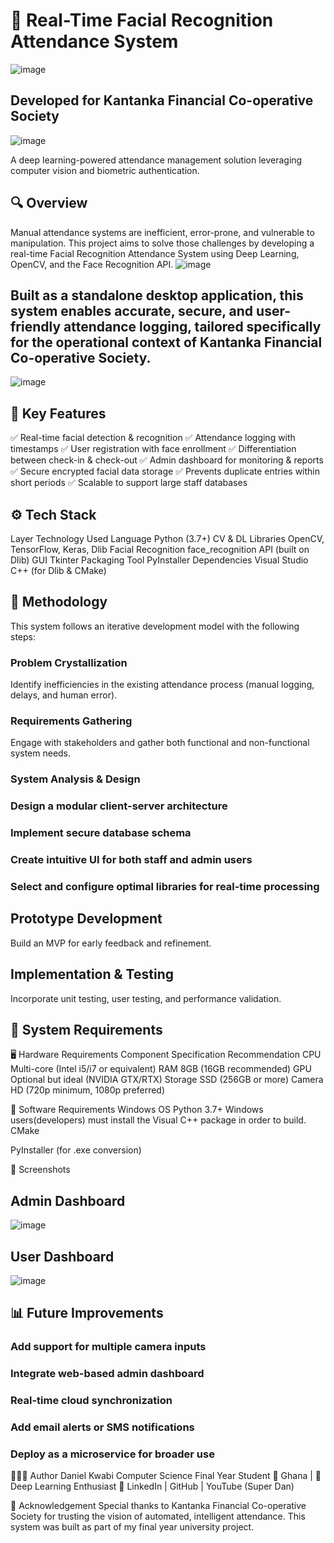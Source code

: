 # 📸 Real-Time Facial Recognition Attendance System
![image](https://github.com/user-attachments/assets/1b688437-ee45-4dd0-bc9e-ab75bb567e4b)


## Developed for Kantanka Financial Co-operative Society
![image](https://github.com/user-attachments/assets/5cc33518-b3cf-4b50-9525-794802cb1611)


A deep learning-powered attendance management solution leveraging computer vision and biometric authentication.

## 🔍 Overview
Manual attendance systems are inefficient, error-prone, and vulnerable to manipulation. This project aims to solve those challenges by developing a real-time Facial Recognition Attendance System using Deep Learning, OpenCV, and the Face Recognition API.
![image](https://github.com/user-attachments/assets/976499f0-8e0f-477d-b1d3-546b1c749b6f)


## Built as a standalone desktop application, this system enables accurate, secure, and user-friendly attendance logging, tailored specifically for the operational context of Kantanka Financial Co-operative Society.
![image](https://github.com/user-attachments/assets/5e99054b-3e62-492d-9091-71514a094f47)


## 🎯 Key Features
✅ Real-time facial detection & recognition
✅ Attendance logging with timestamps
✅ User registration with face enrollment
✅ Differentiation between check-in & check-out
✅ Admin dashboard for monitoring & reports
✅ Secure encrypted facial data storage
✅ Prevents duplicate entries within short periods
✅ Scalable to support large staff databases

## ⚙️ Tech Stack
Layer	Technology Used
Language	Python (3.7+)
CV & DL Libraries	OpenCV, TensorFlow, Keras, Dlib
Facial Recognition	face_recognition API (built on Dlib)
GUI	Tkinter
Packaging Tool	PyInstaller
Dependencies	Visual Studio C++ (for Dlib & CMake)

## 🧠 Methodology
This system follows an iterative development model with the following steps:

### Problem Crystallization
Identify inefficiencies in the existing attendance process (manual logging, delays, and human error).

### Requirements Gathering
Engage with stakeholders and gather both functional and non-functional system needs.

### System Analysis & Design

### Design a modular client-server architecture

### Implement secure database schema

### Create intuitive UI for both staff and admin users

### Select and configure optimal libraries for real-time processing

## Prototype Development
Build an MVP for early feedback and refinement.

## Implementation & Testing
Incorporate unit testing, user testing, and performance validation.

## 🧪 System Requirements

🖥️ Hardware Requirements
Component	Specification Recommendation
CPU	Multi-core (Intel i5/i7 or equivalent)
RAM	8GB (16GB recommended)
GPU	Optional but ideal (NVIDIA GTX/RTX)
Storage	SSD (256GB or more)
Camera	HD (720p minimum, 1080p preferred)

💽 Software Requirements
Windows OS
Python 3.7+
Windows users(developers) must install the Visual C++ package in order to build. 
CMake

PyInstaller (for .exe conversion)

📸 Screenshots
## Admin Dashboard 
![image](https://github.com/user-attachments/assets/66e9faea-8630-4d42-9ff6-9f75daa589be)

## User Dashboard 
![image](https://github.com/user-attachments/assets/ae57ac2c-5767-415d-a79a-4eb285348a8d)



## 📊 Future Improvements
### Add support for multiple camera inputs

### Integrate web-based admin dashboard

### Real-time cloud synchronization

### Add email alerts or SMS notifications

### Deploy as a microservice for broader use

👨🏽‍💻 Author
Daniel Kwabi
Computer Science Final Year Student
📍 Ghana | 🧠 Deep Learning  Enthusiast
🔗 LinkedIn | GitHub | YouTube (Super Dan)


📜 Acknowledgement
Special thanks to Kantanka Financial Co-operative Society for trusting the vision of automated, intelligent attendance. This system was built as part of my final year university project.
